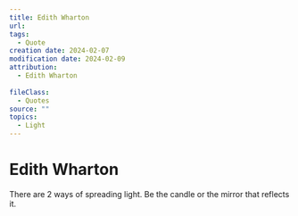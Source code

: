 ```yaml
---
title: Edith Wharton
url: 
tags:
  - Quote
creation date: 2024-02-07
modification date: 2024-02-09
attribution:
  - Edith Wharton
 
fileClass:
  - Quotes
source: ""
topics:
  - Light
---
```


# Edith Wharton

There are 2 ways of spreading light. Be the candle or the mirror that reflects it.
